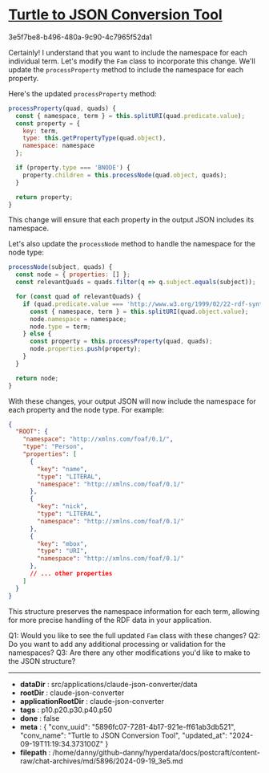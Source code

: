# [Turtle to JSON Conversion Tool](https://claude.ai/chat/5896fc07-7281-4b17-921e-ff61ab3db521)

3e5f7be8-b496-480a-9c90-4c7965f52da1

 Certainly! I understand that you want to include the namespace for each individual term. Let's modify the `Fam` class to incorporate this change. We'll update the `processProperty` method to include the namespace for each property.

Here's the updated `processProperty` method:

```javascript
processProperty(quad, quads) {
  const { namespace, term } = this.splitURI(quad.predicate.value);
  const property = {
    key: term,
    type: this.getPropertyType(quad.object),
    namespace: namespace
  };

  if (property.type === 'BNODE') {
    property.children = this.processNode(quad.object, quads);
  }

  return property;
}
```

This change will ensure that each property in the output JSON includes its namespace.

Let's also update the `processNode` method to handle the namespace for the node type:

```javascript
processNode(subject, quads) {
  const node = { properties: [] };
  const relevantQuads = quads.filter(q => q.subject.equals(subject));

  for (const quad of relevantQuads) {
    if (quad.predicate.value === 'http://www.w3.org/1999/02/22-rdf-syntax-ns#type') {
      const { namespace, term } = this.splitURI(quad.object.value);
      node.namespace = namespace;
      node.type = term;
    } else {
      const property = this.processProperty(quad, quads);
      node.properties.push(property);
    }
  }

  return node;
}
```

With these changes, your output JSON will now include the namespace for each property and the node type. For example:

```json
{
  "ROOT": {
    "namespace": "http://xmlns.com/foaf/0.1/",
    "type": "Person",
    "properties": [
      {
        "key": "name",
        "type": "LITERAL",
        "namespace": "http://xmlns.com/foaf/0.1/"
      },
      {
        "key": "nick",
        "type": "LITERAL",
        "namespace": "http://xmlns.com/foaf/0.1/"
      },
      {
        "key": "mbox",
        "type": "URI",
        "namespace": "http://xmlns.com/foaf/0.1/"
      },
      // ... other properties
    ]
  }
}
```

This structure preserves the namespace information for each term, allowing for more precise handling of the RDF data in your application.

Q1: Would you like to see the full updated `Fam` class with these changes?
Q2: Do you want to add any additional processing or validation for the namespaces?
Q3: Are there any other modifications you'd like to make to the JSON structure?

---

* **dataDir** : src/applications/claude-json-converter/data
* **rootDir** : claude-json-converter
* **applicationRootDir** : claude-json-converter
* **tags** : p10.p20.p30.p40.p50
* **done** : false
* **meta** : {
  "conv_uuid": "5896fc07-7281-4b17-921e-ff61ab3db521",
  "conv_name": "Turtle to JSON Conversion Tool",
  "updated_at": "2024-09-19T11:19:34.373100Z"
}
* **filepath** : /home/danny/github-danny/hyperdata/docs/postcraft/content-raw/chat-archives/md/5896/2024-09-19_3e5.md